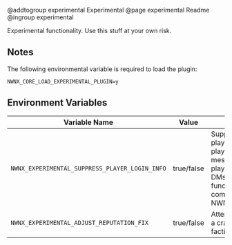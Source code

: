 @addtogroup experimental Experimental
@page experimental Readme
@ingroup experimental

Experimental functionality. Use this stuff at your own risk.

## Notes

The following environmental variable is required to load the plugin:

`NWNX_CORE_LOAD_EXPERIMENTAL_PLUGIN=y`

## Environment Variables

| Variable Name | Value | Notes |
| -------------   | :----: | ------------------------------------ |
| `NWNX_EXPERIMENTAL_SUPPRESS_PLAYER_LOGIN_INFO` | true/false | Suppresses the playerlist and player login/logout messages for all players except DMs. This functionality is not compatible with NWNX_Rename. |
| `NWNX_EXPERIMENTAL_ADJUST_REPUTATION_FIX` | true/false | Attempts to correct a crash involving faction/reputations. |
